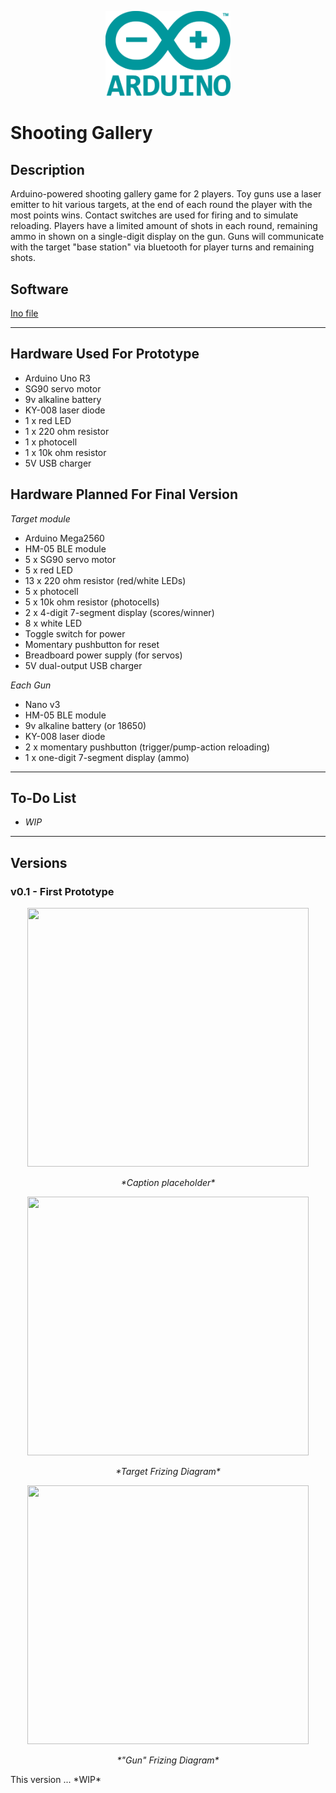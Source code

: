 
<p align="center">
    <img src="/images/arduino.png" width=200>
</p>

# Shooting Gallery 

## Description

Arduino-powered shooting gallery game for 2 players.  Toy guns use a laser emitter to hit various targets, at the end of each round the player with the most points wins.   Contact switches are used for firing and to simulate reloading.  Players have a limited amount of shots in each round, remaining ammo in shown on a single-digit display on the gun.  Guns will communicate with the target "base station" via bluetooth for player turns and remaining shots.

## Software

[Ino file](https://github.com/robjvan/shooting_gallery/blob/master/shooting_gallery_ino/shooting_gallery_ino.ino)

---

## Hardware Used For Prototype

- Arduino Uno R3
- SG90 servo motor
- 9v alkaline battery
- KY-008 laser diode
- 1 x red LED
- 1 x 220 ohm resistor
- 1 x photocell
- 1 x 10k ohm resistor
- 5V USB charger


## Hardware Planned For Final Version

*Target module*
- Arduino Mega2560
- HM-05 BLE module
- 5 x SG90 servo motor
- 5 x red LED
- 13 x 220 ohm resistor (red/white LEDs)
- 5 x photocell
- 5 x 10k ohm resistor (photocells)
- 2 x 4-digit 7-segment display (scores/winner)
- 8 x white LED
- Toggle switch for power
- Momentary pushbutton for reset
- Breadboard power supply (for servos)
- 5V dual-output USB charger

*Each Gun*
- Nano v3
- HM-05 BLE module
- 9v alkaline battery (or 18650)
- KY-008 laser diode
- 2 x momentary pushbutton (trigger/pump-action reloading)
- 1 x one-digit 7-segment display (ammo)

---

## To-Do List

- *WIP*

---

## Versions

### v0.1 - First Prototype
<p align="center">
 <img src="/images/image_placeholder.jpg" height=414 width=450>
</p>
<p align="center">
  <i>*Caption placeholder*</i>
</p>
<p align="center">
 <img src="/images/image_placeholder.jpg" height=414 width=450>
</p>
<p align="center">
  <i>*Target Frizing Diagram*</i>
</p>
<p align="center">
 <img src="/images/image_placeholder.jpg" height=414 width=450>
</p>
<p align="center">
  <i>*"Gun" Frizing Diagram*</i>
</p>
 This version ... *WIP*
